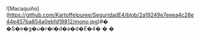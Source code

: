 ![Macaquiño]
(https://github.com/Kartoffelpuree/SeguridadE4/blob/2a19249e7eeea4c28e44e457ba854a0ebfd19812/mono.jpg)#� �S�e�g�u�r�i�d�a�d�E�4�
�
�
